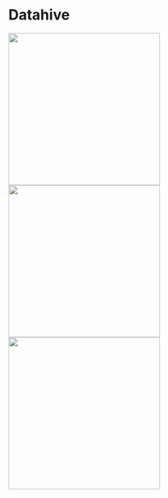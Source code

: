 # Datahive
<img src="https://github.com/user-attachments/assets/678f1c75-014e-43e0-9c32-fb83ce9b5d8a" height="300" />
<img src="https://github.com/user-attachments/assets/b00b5db7-246b-4bcd-882e-5edc0f2fede0" height="300"/>
<img src="https://github.com/user-attachments/assets/5074a7c4-97c9-472d-8286-462fe00eceb2" height="300"/>
